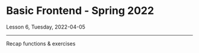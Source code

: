 <!-- .slide: id="lesson6" -->

# Basic Frontend - Spring 2022

Lesson 6, Tuesday, 2022-04-05

---

Recap functions & exercises
